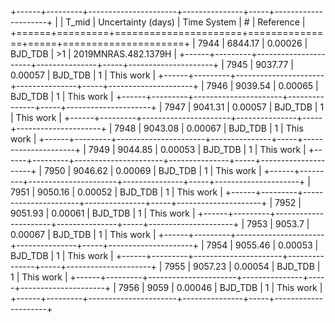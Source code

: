+------+---------+----------------------+---------------+-----+---------------------+
|      |   T_mid |   Uncertainty (days) | Time System   | #   | Reference           |
+======+=========+======================+===============+=====+=====================+
| 7944 | 6844.17 |              0.00026 | BJD_TDB       | >1  | 2019MNRAS.482.1379H |
+------+---------+----------------------+---------------+-----+---------------------+
| 7945 | 9037.77 |              0.00057 | BJD_TDB       | 1   | This work           |
+------+---------+----------------------+---------------+-----+---------------------+
| 7946 | 9039.54 |              0.00065 | BJD_TDB       | 1   | This work           |
+------+---------+----------------------+---------------+-----+---------------------+
| 7947 | 9041.31 |              0.00057 | BJD_TDB       | 1   | This work           |
+------+---------+----------------------+---------------+-----+---------------------+
| 7948 | 9043.08 |              0.00067 | BJD_TDB       | 1   | This work           |
+------+---------+----------------------+---------------+-----+---------------------+
| 7949 | 9044.85 |              0.00053 | BJD_TDB       | 1   | This work           |
+------+---------+----------------------+---------------+-----+---------------------+
| 7950 | 9046.62 |              0.00069 | BJD_TDB       | 1   | This work           |
+------+---------+----------------------+---------------+-----+---------------------+
| 7951 | 9050.16 |              0.00052 | BJD_TDB       | 1   | This work           |
+------+---------+----------------------+---------------+-----+---------------------+
| 7952 | 9051.93 |              0.00061 | BJD_TDB       | 1   | This work           |
+------+---------+----------------------+---------------+-----+---------------------+
| 7953 | 9053.7  |              0.00067 | BJD_TDB       | 1   | This work           |
+------+---------+----------------------+---------------+-----+---------------------+
| 7954 | 9055.46 |              0.00053 | BJD_TDB       | 1   | This work           |
+------+---------+----------------------+---------------+-----+---------------------+
| 7955 | 9057.23 |              0.00054 | BJD_TDB       | 1   | This work           |
+------+---------+----------------------+---------------+-----+---------------------+
| 7956 | 9059    |              0.00046 | BJD_TDB       | 1   | This work           |
+------+---------+----------------------+---------------+-----+---------------------+